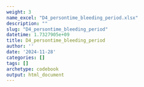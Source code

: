 ```yaml
---
weight: 3
name_excel: "D4_persontime_bleeding_period.xlsx"
description: ""
slug: "D4_persontime_bleeding_period"
datetime: 1.7327905e+09
title: D4_persontime_bleeding_period
author: ''
date: '2024-11-28'
categories: []
tags: []
archetype: codebook
output: html_document
---
```


<div class="tabcontent"></div>
